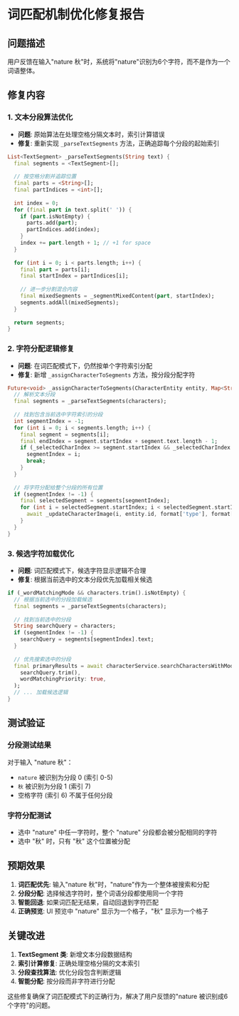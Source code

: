 # 词匹配机制优化修复报告

## 问题描述
用户反馈在输入"nature 秋"时，系统将"nature"识别为6个字符，而不是作为一个词语整体。

## 修复内容

### 1. 文本分段算法优化
- **问题**: 原始算法在处理空格分隔文本时，索引计算错误
- **修复**: 重新实现 `_parseTextSegments` 方法，正确追踪每个分段的起始索引

```dart
List<TextSegment> _parseTextSegments(String text) {
  final segments = <TextSegment>[];
  
  // 按空格分割并追踪位置
  final parts = <String>[];
  final partIndices = <int>[];
  
  int index = 0;
  for (final part in text.split(' ')) {
    if (part.isNotEmpty) {
      parts.add(part);
      partIndices.add(index);
    }
    index += part.length + 1; // +1 for space
  }
  
  for (int i = 0; i < parts.length; i++) {
    final part = parts[i];
    final startIndex = partIndices[i];
    
    // 进一步分割混合内容
    final mixedSegments = _segmentMixedContent(part, startIndex);
    segments.addAll(mixedSegments);
  }
  
  return segments;
}
```

### 2. 字符分配逻辑修复
- **问题**: 在词匹配模式下，仍然按单个字符索引分配
- **修复**: 新增 `_assignCharacterToSegments` 方法，按分段分配字符

```dart
Future<void> _assignCharacterToSegments(CharacterEntity entity, Map<String, dynamic> format) async {
  // 解析文本分段
  final segments = _parseTextSegments(characters);
  
  // 找到包含当前选中字符索引的分段
  int segmentIndex = -1;
  for (int i = 0; i < segments.length; i++) {
    final segment = segments[i];
    final endIndex = segment.startIndex + segment.text.length - 1;
    if (_selectedCharIndex >= segment.startIndex && _selectedCharIndex <= endIndex) {
      segmentIndex = i;
      break;
    }
  }
  
  // 将字符分配给整个分段的所有位置
  if (segmentIndex != -1) {
    final selectedSegment = segments[segmentIndex];
    for (int i = selectedSegment.startIndex; i < selectedSegment.startIndex + selectedSegment.text.length; i++) {
      await _updateCharacterImage(i, entity.id, format['type'], format['format']);
    }
  }
}
```

### 3. 候选字符加载优化
- **问题**: 词匹配模式下，候选字符显示逻辑不合理
- **修复**: 根据当前选中的文本分段优先加载相关候选

```dart
if (_wordMatchingMode && characters.trim().isNotEmpty) {
  // 根据当前选中的分段加载候选
  final segments = _parseTextSegments(characters);
  
  // 找到当前选中的分段
  String searchQuery = characters;
  if (segmentIndex != -1) {
    searchQuery = segments[segmentIndex].text;
  }
  
  // 优先搜索选中的分段
  final primaryResults = await characterService.searchCharactersWithMode(
    searchQuery.trim(),
    wordMatchingPriority: true,
  );
  // ... 加载候选逻辑
}
```

## 测试验证

### 分段测试结果
对于输入 "nature 秋"：
- `nature` 被识别为分段 0 (索引 0-5)
- `秋` 被识别为分段 1 (索引 7)
- 空格字符 (索引 6) 不属于任何分段

### 字符分配测试
- 选中 "nature" 中任一字符时，整个 "nature" 分段都会被分配相同的字符
- 选中 "秋" 时，只有 "秋" 这个位置被分配

## 预期效果

1. **词匹配优先**: 输入"nature 秋"时，"nature"作为一个整体被搜索和分配
2. **分段分配**: 选择候选字符时，整个词语分段都使用同一个字符
3. **智能回退**: 如果词匹配无结果，自动回退到字符匹配
4. **正确预览**: UI 预览中 "nature" 显示为一个格子，"秋" 显示为一个格子

## 关键改进

1. **TextSegment 类**: 新增文本分段数据结构
2. **索引计算修复**: 正确处理空格分隔的文本索引
3. **分段查找算法**: 优化分段包含判断逻辑
4. **智能分配**: 按分段而非字符进行分配

这些修复确保了词匹配模式下的正确行为，解决了用户反馈的"nature 被识别成6个字符"的问题。
